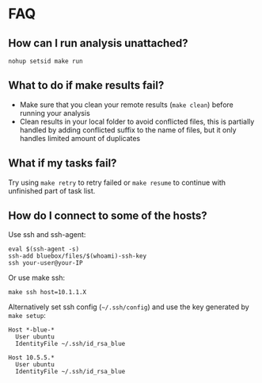 # FAQ

## How can I run analysis unattached?

```
nohup setsid make run
```

## What to do if make results fail?

- Make sure that you clean your remote results (`make clean`) before running your analysis
- Clean results in your local folder to avoid conflicted files, this is partially handled by adding conflicted suffix to the name of files, but it only handles limited amount of duplicates

## What if my tasks fail?

Try using `make retry` to retry failed or `make resume` to continue with unfinished part of task list.

## How do I connect to some of the hosts?

Use ssh and ssh-agent:
```
eval $(ssh-agent -s)
ssh-add bluebox/files/$(whoami)-ssh-key
ssh your-user@your-IP
```

Or use make ssh:
```
make ssh host=10.1.1.X
```

Alternatively set ssh config (`~/.ssh/config`) and use the key generated by `make setup`:
```
Host *-blue-*
  User ubuntu
  IdentityFile ~/.ssh/id_rsa_blue

Host 10.5.5.*
  User ubuntu
  IdentityFile ~/.ssh/id_rsa_blue
```
